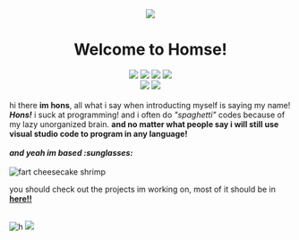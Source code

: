 <div align="center"><img src="https://cdn.discordapp.com/avatars/206296798724227082/0cc11121f39643fd8154e57027cda389.webp?size=64"/><span></span></div>
<h1 align="center">Welcome to Homse!</h1>
<div align="center">
<img src="https://komarev.com/ghpvc/?username=honsda&style=flat&color=blueviolet&label=fans that viewed profile"/> 
<img src="https://img.shields.io/badge/Status-braindead-critical"/>
<img src="https://img.shields.io/badge/Tokenlogged-by%20结晶度qq-informational"/>
<img src="https://img.shields.io/badge/git结晶度qq-green"/>
<br>
<img src="https://img.shields.io/badge/certified-cool%20guy-informational?style=for-the-badge"/>
<img src="https://img.shields.io/badge/-is%20a%20real%20hons-cb00ff?style=for-the-badge"/>
<br>
 <br>
</div>
hi there <b>im hons</b>, all what i say when introducting myself is saying my name! <b><i>Hons!</i></b> i suck at programming! and i often do <i>"spaghetti"</i> codes because of my lazy unorganized brain. <b>and no matter what people say i will still use visual studio code to program in any language!</b> <br>
<br>
<b><i>and yeah im based :sunglasses:</i></b> <br>

<br>
<img src="https://cdn.discordapp.com/attachments/772910297350275092/844196915636731904/unknown.png" alt="fart cheesecake shrimp"/><span></span>
<p>you should check out the projects im working on, most of it should be in <b><a href="https://honsda.github.io">here!!</a></b></p>
<br>
<img src="https://github-readme-stats.vercel.app/api?username=honsda&count_private=true&show_icons=true&theme=midnight-purple&hide_border=true" alt="h"/>
<img src="https://github-readme-stats.vercel.app/api/top-langs/?username=honsda&layout=compact&theme=midnight-purple&hide_border=true"/>
